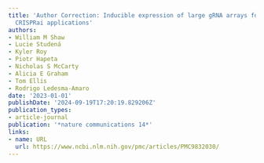 ```yaml
---
title: 'Author Correction: Inducible expression of large gRNA arrays for multiplexed
  CRISPRai applications'
authors:
- William M Shaw
- Lucie Studená
- Kyler Roy
- Piotr Hapeta
- Nicholas S McCarty
- Alicia E Graham
- Tom Ellis
- Rodrigo Ledesma-Amaro
date: '2023-01-01'
publishDate: '2024-09-19T17:20:19.829206Z'
publication_types:
- article-journal
publication: '*nature communications 14*'
links:
- name: URL
  url: https://www.ncbi.nlm.nih.gov/pmc/articles/PMC9832030/
---
```

